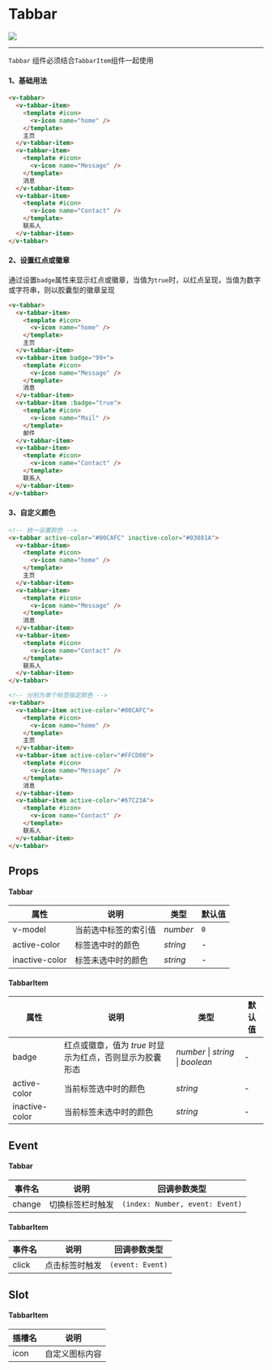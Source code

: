 # Tabbar

![](https://img.shields.io/badge/coverage-100%25-green)

---

`Tabbar` 组件必须结合`TabbarItem`组件一起使用

#### 1、基础用法

```html
<v-tabbar>
  <v-tabbar-item>
    <template #icon>
      <v-icon name="home" />
    </template>
    主页
  </v-tabbar-item>
  <v-tabbar-item>
    <template #icon>
      <v-icon name="Message" />
    </template>
    消息
  </v-tabbar-item>
  <v-tabbar-item>
    <template #icon>
      <v-icon name="Contact" />
    </template>
    联系人
  </v-tabbar-item>
</v-tabbar>
```

#### 2、设置红点或徽章

通过设置`badge`属性来显示红点或徽章，当值为`true`时，以红点呈现，当值为数字或字符串，则以胶囊型的徽章呈现

```html
<v-tabbar>
  <v-tabbar-item>
    <template #icon>
      <v-icon name="home" />
    </template>
    主页
  </v-tabbar-item>
  <v-tabbar-item badge="99+">
    <template #icon>
      <v-icon name="Message" />
    </template>
    消息
  </v-tabbar-item>
  <v-tabbar-item :badge="true">
    <template #icon>
      <v-icon name="Mail" />
    </template>
    邮件
  </v-tabbar-item>
  <v-tabbar-item>
    <template #icon>
      <v-icon name="Contact" />
    </template>
    联系人
  </v-tabbar-item>
</v-tabbar>
```

#### 3、自定义颜色

```html
<!-- 统一设置颜色 -->
<v-tabbar active-color="#00CAFC" inactive-color="#03081A">
  <v-tabbar-item>
    <template #icon>
      <v-icon name="home" />
    </template>
    主页
  </v-tabbar-item>
  <v-tabbar-item>
    <template #icon>
      <v-icon name="Message" />
    </template>
    消息
  </v-tabbar-item>
  <v-tabbar-item>
    <template #icon>
      <v-icon name="Contact" />
    </template>
    联系人
  </v-tabbar-item>
</v-tabbar>

<!-- 分别为单个标签指定颜色 -->
<v-tabbar>
  <v-tabbar-item active-color="#00CAFC">
    <template #icon>
      <v-icon name="home" />
    </template>
    主页
  </v-tabbar-item>
  <v-tabbar-item active-color="#FFCD00">
    <template #icon>
      <v-icon name="Message" />
    </template>
    消息
  </v-tabbar-item>
  <v-tabbar-item active-color="#67C23A">
    <template #icon>
      <v-icon name="Contact" />
    </template>
    联系人
  </v-tabbar-item>
</v-tabbar>
```

## Props

#### Tabbar

| 属性           | 说明                 | 类型     | 默认值 |
| -------------- | -------------------- | -------- | ------ |
| v-model        | 当前选中标签的索引值 | _number_ | `0`    |
| active-color   | 标签选中时的颜色     | _string_ | -      |
| inactive-color | 标签未选中时的颜色   | _string_ | -      |

#### TabbarItem

| 属性           | 说明                                                     | 类型                                      | 默认值 |
| -------------- | -------------------------------------------------------- | ----------------------------------------- | ------ |
| badge          | 红点或徽章，值为 _true_ 时显示为红点，否则显示为胶囊形态 | _number_ &#124; _string_ &#124; _boolean_ | -      |
| active-color   | 当前标签选中时的颜色                                     | _string_                                  | -      |
| inactive-color | 当前标签未选中时的颜色                                   | _string_                                  | -      |

## Event

#### Tabbar

| 事件名 | 说明             | 回调参数类型                    |
| ------ | ---------------- | ------------------------------- |
| change | 切换标签栏时触发 | `(index: Number, event: Event)` |

#### TabbarItem

| 事件名 | 说明           | 回调参数类型     |
| ------ | -------------- | ---------------- |
| click  | 点击标签时触发 | `(event: Event)` |

## Slot

#### TabbarItem

| 插槽名 | 说明           |
| ------ | -------------- |
| icon   | 自定义图标内容 |
